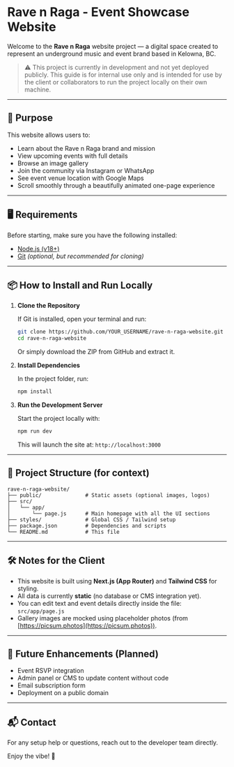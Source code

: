 
# Rave n Raga - Event Showcase Website

Welcome to the **Rave n Raga** website project — a digital space created to represent an underground music and event brand based in Kelowna, BC.

> ⚠️ This project is currently in development and not yet deployed publicly. This guide is for internal use only and is intended for use by the client or collaborators to run the project locally on their own machine.

---

## 🎯 Purpose

This website allows users to:
- Learn about the Rave n Raga brand and mission
- View upcoming events with full details
- Browse an image gallery
- Join the community via Instagram or WhatsApp
- See event venue location with Google Maps
- Scroll smoothly through a beautifully animated one-page experience

---

## 🖥️ Requirements

Before starting, make sure you have the following installed:

- [Node.js (v18+)](https://nodejs.org/)
- [Git](https://git-scm.com/) *(optional, but recommended for cloning)*

---

## 📦 How to Install and Run Locally

1. **Clone the Repository**

   If Git is installed, open your terminal and run:

   ```bash
   git clone https://github.com/YOUR_USERNAME/rave-n-raga-website.git
   cd rave-n-raga-website
   ```

   Or simply download the ZIP from GitHub and extract it.

2. **Install Dependencies**

   In the project folder, run:

   ```bash
   npm install
   ```

3. **Run the Development Server**

   Start the project locally with:

   ```bash
   npm run dev
   ```

   This will launch the site at: `http://localhost:3000`

---

## 📁 Project Structure (for context)

```
rave-n-raga-website/
├── public/              # Static assets (optional images, logos)
├── src/
│   └── app/
│       └── page.js      # Main homepage with all the UI sections
├── styles/              # Global CSS / Tailwind setup
├── package.json         # Dependencies and scripts
└── README.md            # This file
```

---

## 🛠️ Notes for the Client

- This website is built using **Next.js (App Router)** and **Tailwind CSS** for styling.
- All data is currently **static** (no database or CMS integration yet).
- You can edit text and event details directly inside the file:  
  `src/app/page.js`
- Gallery images are mocked using placeholder photos (from [https://picsum.photos](https://picsum.photos)).

---

## 🚧 Future Enhancements (Planned)

- Event RSVP integration
- Admin panel or CMS to update content without code
- Email subscription form
- Deployment on a public domain

---

## 📬 Contact

For any setup help or questions, reach out to the developer team directly.

Enjoy the vibe! 🎵
